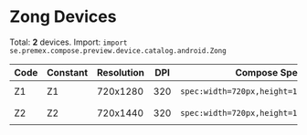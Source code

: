 # Zong Devices

Total: **2** devices. Import: `import se.premex.compose.preview.device.catalog.android.Zong`

| Code | Constant | Resolution | DPI | Compose Spec | Preview Usage |
|------|----------|------------|-----|-------------|---------------|
| Z1 | Z1 | 720x1280 | 320 | `spec:width=720px,height=1280px,dpi=320` | `@Preview(device = Zong.Z1)` |
| Z2 | Z2 | 720x1440 | 320 | `spec:width=720px,height=1440px,dpi=320` | `@Preview(device = Zong.Z2)` |

<!-- Generated automatically. Do not edit manually. -->

